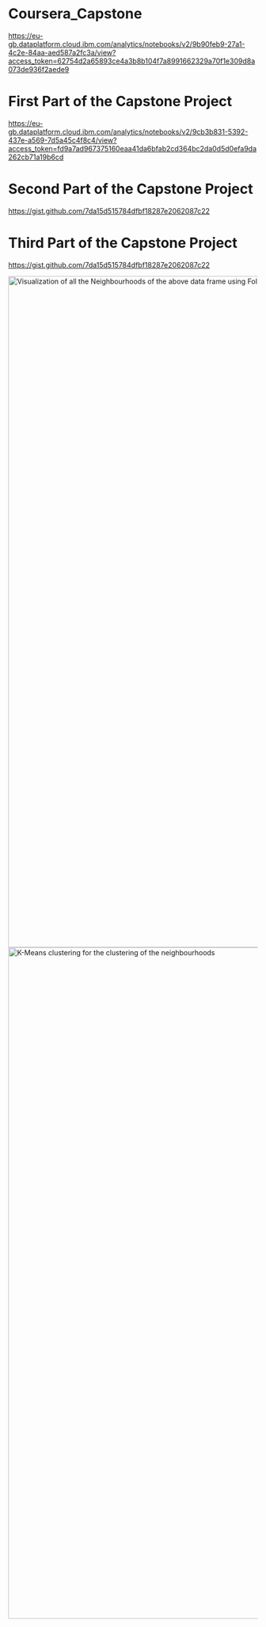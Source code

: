 # Coursera_Capstone

https://eu-gb.dataplatform.cloud.ibm.com/analytics/notebooks/v2/9b90feb9-27a1-4c2e-84aa-aed587a2fc3a/view?access_token=62754d2a65893ce4a3b8b104f7a8991662329a70f1e309d8a073de936f2aede9

# First Part of the Capstone Project

https://eu-gb.dataplatform.cloud.ibm.com/analytics/notebooks/v2/9cb3b831-5392-437e-a569-7d5a45c4f8c4/view?access_token=fd9a7ad967375160eaa41da6bfab2cd364bc2da0d5d0efa9da262cb71a19b6cd

# Second Part of the Capstone Project

https://gist.github.com/7da15d515784dfbf18287e2062087c22

# Third Part of the Capstone Project
https://gist.github.com/7da15d515784dfbf18287e2062087c22

<img width="1356" alt="Visualization of all the Neighbourhoods of the above data frame using Folium" src="https://user-images.githubusercontent.com/39499062/128040215-4a9b7d83-2885-45cb-9714-9fe20c8c3375.png">

<img width="1356" alt="K-Means clustering for the clustering of the neighbourhoods" src="https://user-images.githubusercontent.com/39499062/128040353-530019c6-164e-4f50-aa26-9c199b771df7.png">

